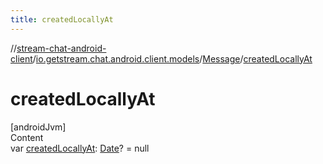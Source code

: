 ```yaml
---
title: createdLocallyAt
---
```

//[stream-chat-android-client](../../../index.md)/[io.getstream.chat.android.client.models](../index.md)/[Message](index.md)/[createdLocallyAt](createdLocallyAt.md)



# createdLocallyAt  
[androidJvm]  
Content  
var [createdLocallyAt](createdLocallyAt.md): [Date](https://developer.android.com/reference/kotlin/java/util/Date.html)? = null  



